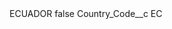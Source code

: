 <?xml version="1.0" encoding="UTF-8"?>
<CustomMetadata xmlns="http://soap.sforce.com/2006/04/metadata" xmlns:xsi="http://www.w3.org/2001/XMLSchema-instance" xmlns:xsd="http://www.w3.org/2001/XMLSchema">
    <label>ECUADOR</label>
    <protected>false</protected>
    <values>
        <field>Country_Code__c</field>
        <value xsi:type="xsd:string">EC</value>
    </values>
</CustomMetadata>
